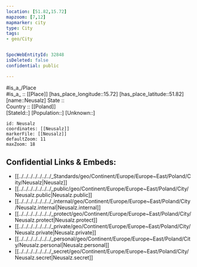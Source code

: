 ```yaml
---
location: [51.82,15.72] 
mapzoom: [7,12] 
mapmarker: city 
type: City
tags:
- geo/City


SpocWebEntityId: 32848
isDeleted: false
confidential: public

---
```

#is_a_/Place  
#is_a_ :: [[Place]] 
[has_place_longitude::15.72] 
[has_place_latitude::51.82] 
[name::Neusalz] 
State ::  
Country :: [[Poland]]  
[StateId::] 
[Population::] 
[Unknown::] 


```leaflet
id: Neusalz
coordinates: [[Neusalz]] 
markerFile: [[Neusalz]] 
defaultZoom: 11 
maxZoom: 18
```


## Confidential Links & Embeds: 
- [[../../../../../../../_Standards/geo/Continent/Europe/Europe~East/Poland/City/Neusalz|Neusalz]] 
- [[../../../../../../../_public/geo/Continent/Europe/Europe~East/Poland/City/Neusalz.public|Neusalz.public]] 
- [[../../../../../../../_internal/geo/Continent/Europe/Europe~East/Poland/City/Neusalz.internal|Neusalz.internal]] 
- [[../../../../../../../_protect/geo/Continent/Europe/Europe~East/Poland/City/Neusalz.protect|Neusalz.protect]] 
- [[../../../../../../../_private/geo/Continent/Europe/Europe~East/Poland/City/Neusalz.private|Neusalz.private]] 
- [[../../../../../../../_personal/geo/Continent/Europe/Europe~East/Poland/City/Neusalz.personal|Neusalz.personal]] 
- [[../../../../../../../_secret/geo/Continent/Europe/Europe~East/Poland/City/Neusalz.secret|Neusalz.secret]] 
